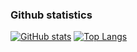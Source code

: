 ### Github statistics

[![GitHub stats](https://github-readme-stats.vercel.app/api?username=XuGuangnian&show_icons=true&theme=tokyonight)](https://github.com/XuGuangnian)
[![Top Langs](https://github-readme-stats.vercel.app/api/top-langs/?username=XuGuangnian&layout=compact&show_icons=true&count_private=true&theme=tokyonight&langs_count=6)](https://github.com/XuGuangnian)
